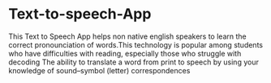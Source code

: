 # Text-to-speech-App
This Text to Speech App helps non native english speakers to learn the correct pronounciation of words.This technology is popular among students who have difficulties with reading, especially those who struggle with decoding The ability to translate a word from print to speech by using your knowledge of sound–symbol (letter) correspondences
